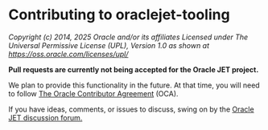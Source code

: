 # Contributing to oraclejet-tooling

*Copyright (c) 2014, 2025 Oracle and/or its affiliates
Licensed under The Universal Permissive License (UPL), Version 1.0
as shown at https://oss.oracle.com/licenses/upl/*

**Pull requests are currently not being accepted for the Oracle JET project.**  

We plan to provide this functionality in the future. At that time, you will need to follow [The Oracle Contributor Agreement](https://www.oracle.com/technetwork/community/oca-486395.html)
(OCA).

If you have ideas, comments, or issues to discuss, swing on by the [Oracle JET discussion forum.](https://community.oracle.com/community/development_tools/oracle-jet/generators)

